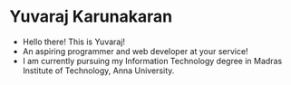 # Yuvaraj Karunakaran

<!--
**Warspinix/Warspinix** is a ✨ _special_ ✨ repository because its `README.md` (this file) appears on your GitHub profile.

Here are some ideas to get you started:

- 🔭 I’m currently working on ...
- 🌱 I’m currently learning ...
- 👯 I’m looking to collaborate on ...
- 🤔 I’m looking for help with ...
- 💬 Ask me about ...
- 📫 How to reach me: ...
- 😄 Pronouns: ...
- ⚡ Fun fact: ...
-->

- Hello there! This is Yuvaraj!
- An aspiring programmer and web developer at your service!
- I am currently pursuing my Information Technology degree in Madras Institute of Technology, Anna University.
